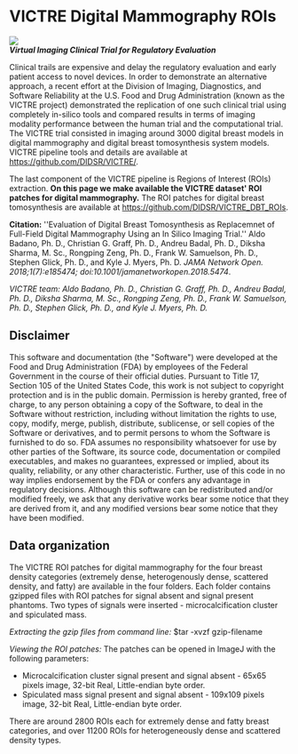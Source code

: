 # VICTRE Digital Mammography ROIs
![](https://user-images.githubusercontent.com/5750606/41682198-0b250648-74a5-11e8-9578-f93602efa5ab.png)\
***Virtual Imaging Clinical Trial for Regulatory Evaluation***

Clinical trails are expensive and delay the regulatory evaluation and early patient access to novel devices. In order to demonstrate an alternative approach, a recent effort at the Division of Imaging, Diagnostics, and Software Reliability at the U.S. Food and Drug Administration (known as the VICTRE project) demonstrated the replication of one such clinical trial using completely in-silico tools and compared results in terms of imaging modality performance between the human trial and the computational trial. The VICTRE trial consisted in imaging around 3000 digital breast models in digital mammography and digital breast tomosynthesis system models. VICTRE pipeline tools and details are available at https://github.com/DIDSR/VICTRE/. 

The last component of the VICTRE pipeline is Regions of Interest (ROIs) extraction. **On this page we make available the VICTRE dataset' ROI patches for digital mammography.** The ROI patches for digital breast tomosynthesis are available at https://github.com/DIDSR/VICTRE_DBT_ROIs.

**Citation:** ''Evaluation of Digital Breast Tomosynthesis as Replacemnet of Full-Field Digital Mammography Using an In Silico Imaging Trial.'' Aldo Badano, Ph. D., Christian G. Graff, Ph. D., Andreu Badal, Ph. D., Diksha Sharma, M. Sc., Rongping Zeng, Ph. D., Frank W. Samuelson, Ph. D., Stephen Glick, Ph. D., and Kyle J. Myers, Ph. D.  *JAMA Network Open. 2018;1(7):e185474; doi:10.1001/jamanetworkopen.2018.5474*. 

*VICTRE team: Aldo Badano, Ph. D., Christian G. Graff, Ph. D., Andreu Badal, Ph. D., Diksha Sharma, M. Sc., Rongping Zeng, Ph. D., Frank W. Samuelson, Ph. D., Stephen Glick, Ph. D., and Kyle J. Myers, Ph. D.*

Disclaimer
----------

This software and documentation (the "Software") were developed at the Food and Drug Administration (FDA) by employees of the Federal Government in the course of their official duties. Pursuant to Title 17, Section 105 of the United States Code, this work is not subject to copyright protection and is in the public domain. Permission is hereby granted, free of charge, to any person obtaining a copy of the Software, to deal in the Software without restriction, including without limitation the rights to use, copy, modify, merge, publish, distribute, sublicense, or sell copies of the Software or derivatives, and to permit persons to whom the Software is furnished to do so. FDA assumes no responsibility whatsoever for use by other
parties of the Software, its source code, documentation or compiled executables, and makes no guarantees, expressed or implied, about its quality, reliability, or any other characteristic. Further, use of this code in no way implies endorsement by the FDA or confers any advantage in regulatory decisions. Although this software can be redistributed and/or modified freely, we ask that any derivative works bear some notice that they are derived from it, and any modified versions bear some notice that they have been modified. 

Data organization
-----------------
The VICTRE ROI patches for digital mammography for the four breast density categories (extremely dense, heterogenously dense, scattered density, and fatty) are available in the four folders. Each folder contains gzipped files with ROI patches for signal absent and signal present phantoms. Two types of signals were inserted - microcalcification cluster and spiculated mass. 

*Extracting the gzip files from command line:* $tar -xvzf gzip-filename

*Viewing the ROI patches:* The patches can be opened in ImageJ with the following parameters:

- Microcalcification cluster signal present and signal absent - 65x65 pixels image, 32-bit Real, Little-endian byte order.
- Spiculated mass signal present and signal absent - 109x109 pixels image, 32-bit Real, Little-endian byte order.

There are around 2800 ROIs each for extremely dense and fatty breast categories, and over 11200 ROIs for heterogeneously dense and scattered density types.
